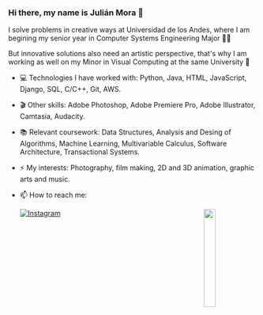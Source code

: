 ### Hi there, my name is Julián Mora 👋

I solve problems in creative ways at Universidad de los Andes, where I am begining my senior year in Computer Systems Engineering Major 👨‍💻

But innovative solutions also need an artistic perspective, that's why I am working as well on my Minor in Visual Computing at the same University 🎨


- 💻 Technologies I have worked with: Python, Java, HTML, JavaScript, Django, SQL, C/C++, Git, AWS.
- 🎬 Other skills: Adobe Photoshop, Adobe Premiere Pro, Adobe Illustrator, Camtasia, Audacity.
- 📚 Relevant coursework: Data Structures, Analysis and Desing of Algorithms, Machine Learning, Multivariable Calculus, Software Architecture, Transactional Systems.
- ⚡ My interests: Photography, film making, 2D and 3D animation, graphic arts and music.
- 📫 How to reach me:

    [![Instagram](https://img.shields.io/badge/Instagram-E4405F?style=for-the-badge&logo=instagram&logoColor=white)](https://www.instagram.com/julian_mora.27/) 
    <source media="(prefers-color-scheme: dark)" srcset="https://pyxis.nymag.com/v1/imgs/685/87d/8dc57e3b93caf2a37dbbfad13e8c4161b7-NYM-Starry-ani-1-4-b.rhorizontal.w700.gif 100w">
    <img src="https://pyxis.nymag.com/v1/imgs/685/87d/8dc57e3b93caf2a37dbbfad13e8c4161b7-NYM-Starry-ani-1-4-b.rhorizontal.w700.gif" align="right" width="22.5%">
